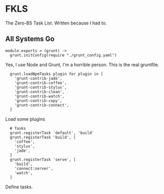 FKLS
============

The Zero-BS Task List. Written because I had to.

All Systems Go
--------------

    module.exports = (grunt) ->
      grunt.initConfig(require "./grunt_config.yaml")

Yes, I use Node and Grunt, I'm a horrible person. This is the real gruntfile.

      grunt.loadNpmTasks plugin for plugin in [
        'grunt-contrib-jade',
        'grunt-contrib-coffee',
        'grunt-contrib-stylus',
        'grunt-contrib-clean',
        'grunt-contrib-watch',
        'grunt-contrib-copy',
        'grunt-contrib-connect',
      ]

Load some plugins

      # Tasks
      grunt.registerTask 'default', 'build'
      grunt.registerTask 'build', [
        'coffee',
        'stylus',
        'jade',
      ]
      grunt.registerTask 'serve', [
        'build',
        'connect:server',
        'watch',
      ]

Define tasks.

